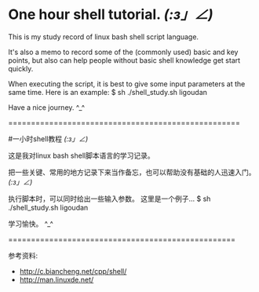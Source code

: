 # One hour shell tutorial.  _(:з」∠)_
This is my study record of linux bash shell script language.

It's also a memo to record some of the (commonly used) basic and key points, but also can help people without basic shell knowledge get start quickly.

When executing the script, it is best to give some input parameters at the same time. Here is an example:
$ sh ./shell_study.sh ligoudan

Have a nice journey. ^_^

===================================================

#一小时shell教程 _(:з」∠)_

这是我对linux bash shell脚本语言的学习记录。

把一些关键、常用的地方记录下来当作备忘，也可以帮助没有基础的人迅速入门。 _(:з」∠)_

执行脚本时，可以同时给出一些输入参数。 这里是一个例子...
$ sh ./shell_study.sh ligoudan

学习愉快。 ^_^


==================================================

参考资料:
- http://c.biancheng.net/cpp/shell/
- http://man.linuxde.net/




